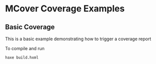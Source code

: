 MCover Coverage Examples
===============

Basic Coverage
-------------------------

This is a basic example demonstrating how to trigger a coverage report

To compile and run

	haxe build.hxml

